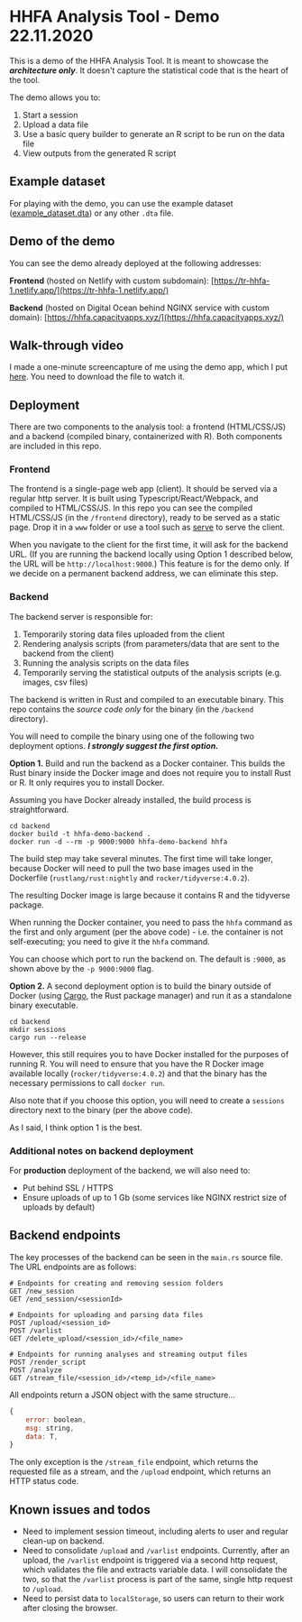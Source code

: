 
# HHFA Analysis Tool - Demo 22.11.2020

This is a demo of the HHFA Analysis Tool. It is meant to showcase the **_architecture only_**. It doesn't capture the statistical code that is the heart of the tool.

The demo allows you to:
1. Start a session
2. Upload a data file
3. Use a basic query builder to generate an R script to be run on the data file
4. View outputs from the generated R script

## Example dataset

For playing with the demo, you can use the example dataset ([example_dataset.dta](https://github.com/timroberton/hhfa-demo/blob/master/example_dataset.dta)) or any other `.dta` file.

## Demo of the demo

You can see the demo already deployed at the following addresses:

**Frontend** (hosted on Netlify with custom subdomain): [https://tr-hhfa-1.netlify.app/](https://tr-hhfa-1.netlify.app/)

**Backend** (hosted on Digital Ocean behind NGINX service with custom domain): [https://hhfa.capacityapps.xyz/](https://hhfa.capacityapps.xyz/)

## Walk-through video

I made a one-minute screencapture of me using the demo app, which I put [here](https://github.com/timroberton/hhfa-demo/blob/master/demo_screencast.mov). You need to download the file to watch it.

## Deployment

There are two components to the analysis tool: a frontend (HTML/CSS/JS) and a backend (compiled binary, containerized with R). Both components are included in this repo.

### Frontend
The frontend is a single-page web app (client). It should be served via a regular http server. It is built using Typescript/React/Webpack, and compiled to HTML/CSS/JS. In this repo you can see the compiled HTML/CSS/JS (in the `/frontend` directory), ready to be served as a static page. Drop it in a `www` folder or use a tool such as [serve](https://www.npmjs.com/package/serve) to serve the client.

When you navigate to the client for the first time, it will ask for the backend URL. (If you are running the backend locally using Option 1 described below, the URL will be `http://localhost:9000`.) This feature is for the demo only. If we decide on a permanent backend address, we can eliminate this step.

### Backend
The backend server is responsible for:
1. Temporarily storing data files uploaded from the client
2. Rendering analysis scripts (from parameters/data that are sent to the backend from the client)
3. Running the analysis scripts on the data files
4. Temporarily serving the statistical outputs of the analysis scripts (e.g. images, csv files)

The backend is written in Rust and compiled to an executable binary. This repo contains the *source code only* for the binary (in the `/backend` directory). 

You will need to compile the binary using one of the following two deployment options. **_I strongly suggest the first option._**

**Option 1.** Build and run the backend as a Docker container. This builds the Rust binary inside the Docker image and does not require you to install Rust or R. It only requires you to install Docker.

Assuming you have Docker already installed, the build process is straightforward.

```
cd backend
docker build -t hhfa-demo-backend .
docker run -d --rm -p 9000:9000 hhfa-demo-backend hhfa
```

The build step may take several minutes. The first time will take longer, because Docker will need to pull the two base images used in the Dockerfile (`rustlang/rust:nightly` and `rocker/tidyverse:4.0.2`).

The resulting Docker image is large because it contains R and the tidyverse package.

When running the Docker container, you need to pass the `hhfa` command as the first and only argument (per the above code) - i.e. the container is not self-executing; you need to give it the `hhfa` command.

You can choose which port to run the backend on. The default is `:9000`, as shown above by the `-p 9000:9000` flag.

**Option 2.** A second deployment option is to build the binary outside of Docker (using [Cargo](https://doc.rust-lang.org/cargo/index.html), the Rust package manager) and run it as a standalone binary executable. 

```
cd backend
mkdir sessions
cargo run --release
```

However, this still requires you to have Docker installed for the purposes of running R. You will need to ensure that you have the R Docker image available locally (`rocker/tidyverse:4.0.2`) and that the binary has the necessary permissions to call `docker run`. 

Also note that if you choose this option, you will need to create a `sessions` directory next to the binary (per the above code).

As I said, I think option 1 is the best.

### Additional notes on backend deployment

For **production** deployment of the backend, we will also need to:
- Put behind SSL / HTTPS
- Ensure uploads of up to 1 Gb (some services like NGINX restrict size of uploads by default)

## Backend endpoints

The key processes of the backend can be seen in the `main.rs` source file. The URL endpoints are as follows:

```shell
# Endpoints for creating and removing session folders
GET /new_session
GET /end_session/<sessionId>

# Endpoints for uploading and parsing data files
POST /upload/<session_id>
POST /varlist
GET /delete_upload/<session_id>/<file_name>

# Endpoints for running analyses and streaming output files
POST /render_script
POST /analyze
GET /stream_file/<session_id>/<temp_id>/<file_name>
```

All endpoints return a JSON object with the same structure...
```javascript
{
    error: boolean,
    msg: string,
    data: T,
}
```

The only exception is the `/stream_file` endpoint, which returns the requested file as a stream, and the `/upload` endpoint, which returns an HTTP status code.


## Known issues and todos

- Need to implement session timeout, including alerts to user and regular clean-up on backend.
- Need to consolidate `/upload` and `/varlist` endpoints. Currently, after an upload, the `/varlist` endpoint is triggered via a second http request, which validates the file and extracts variable data. I will consolidate the two, so that the `/varlist` process is part of the same, single http request to `/upload`.
- Need to persist data to `localStorage`, so users can return to their work after closing the browser.
